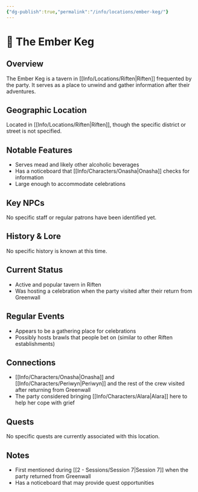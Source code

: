 ```yaml
---
{"dg-publish":true,"permalink":"/info/locations/ember-keg/"}
---
```



# 🍻 The Ember Keg

## Overview
The Ember Keg is a tavern in [[Info/Locations/Riften\|Riften]] frequented by the party. It serves as a place to unwind and gather information after their adventures.

## Geographic Location
Located in [[Info/Locations/Riften\|Riften]], though the specific district or street is not specified.

## Notable Features
- Serves mead and likely other alcoholic beverages
- Has a noticeboard that [[Info/Characters/Onasha\|Onasha]] checks for information
- Large enough to accommodate celebrations

## Key NPCs
No specific staff or regular patrons have been identified yet.

## History & Lore
No specific history is known at this time.

## Current Status
- Active and popular tavern in Riften
- Was hosting a celebration when the party visited after their return from Greenwall

## Regular Events
- Appears to be a gathering place for celebrations
- Possibly hosts brawls that people bet on (similar to other Riften establishments)

## Connections
- [[Info/Characters/Onasha\|Onasha]] and [[Info/Characters/Periwyn\|Periwyn]] and the rest of the crew visited after returning from Greenwall
- The party considered bringing [[Info/Characters/Alara\|Alara]] here to help her cope with grief

## Quests
No specific quests are currently associated with this location.

## Notes
- First mentioned during [[2 -  Sessions/Session 7\|Session 7]] when the party returned from Greenwall
- Has a noticeboard that may provide quest opportunities

